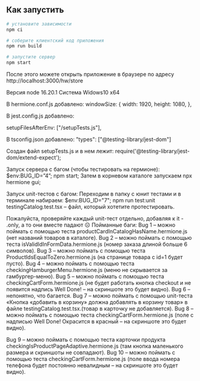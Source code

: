 ## Как запустить

```sh
# установите зависимости
npm ci

# соберите клиентский код приложения
npm run build

# запустите сервер
npm start
```

После этого можете открыть приложение в браузере по адресу http://localhost:3000/hw/store

Версия node 16.20.1
Система Widows10 x64

В hermione.conf.js добавлено:
windowSize: {
        width: 1920,
        height: 1080,
      },

В jest.config.js добавлено:

setupFilesAfterEnv: ["<rootDir>/setupTests.js"],

В tsconfig.json добавлено:
"types": ["@testing-library/jest-dom"]

Создан файл setupTests.js и в нем лежит:
require('@testing-library/jest-dom/extend-expect');

Запуск сервера с багом (чтобы тестировать на гермионе):
$env:BUG_ID=”4”; npm start;
Затем в корневом каталоге запускаем npx hermione gui;

Запуск unit-тестов с багом:
Переходим в папку с юнит тестами и в терминале набираем:
$env:BUG_ID="7"; npm run test:unit testingCatalog.test.tsx – файл, который хотетите протестировать.

Пожалуйста, проверяйте каждый unit-тест отдельно, добавляя к it - .only, а то они вместе падают ☹
Пойманные баги:
Bug 1 – можно поймать с помощью теста productCardInCatalogHasName.hermione.js (нет названий товаров в каталоге).
Bug 2 – можно поймать с помощью теста isValidIdInFormData.hermione.js (номер заказа длиной больше 6 символов).
Bug 3 – можно поймать с помощью теста ProductIdsEqualToZero.hermione.js (на странице товара с id=1 будет пусто).
Bug 4 – можно поймать с помощью теста checkingHamburgerMenu.hermione.js (меню не скрывается за гамбургер-меню).
Bug 5 – можно поймать с помощью теста checkingCartForm.hermione.js (не будет работать кнопка checkout и не появится надпись Well Done! – на скриншоте это будет видно).
Bug 6 – непонятно, что багается.
Bug 7 – можно поймать с помощью unit-теста «Кнопка «добавить в корзину» должна добавлять в корзину товар» в файле testingCatalog.test.tsx.(товар в карточку не добавляется).
Bug 8 – можно поймать с помощью теста checkingCartForm.hermione.js (поле с надписью Well Done! Окрасится в красный – на скриншоте это будет видно).

Bug 9 – можно поймать с помощью теста карточки продукта checkingIsProductPageAdaptive.hermione.js (там кнопка маленького размера и скриншоты не совпадают).
Bug 10 – можно поймать с помощью теста checkingCartForm.hermione.js (поле ввода номера телефона будет постоянно невалидным – на скриншоте это будет видно).

